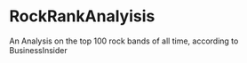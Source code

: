 # RockRankAnalyisis
An Analysis on the top 100 rock bands of all time, according to BusinessInsider

